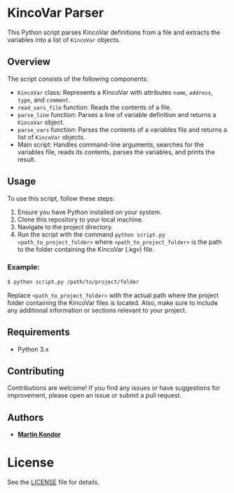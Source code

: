 # KincoVar Parser

This Python script parses KincoVar definitions from a file and extracts the variables into a list of `KincoVar` objects.

## Overview

The script consists of the following components:

- `KincoVar` class: Represents a KincoVar with attributes `name`, `address`, `type`, and `comment`.
- `read_vars_file` function: Reads the contents of a file.
- `parse_line` function: Parses a line of variable definition and returns a `KincoVar` object.
- `parse_vars` function: Parses the contents of a variables file and returns a list of `KincoVar` objects.
- Main script: Handles command-line arguments, searches for the variables file, reads its contents, parses the variables, and prints the result.

## Usage

To use this script, follow these steps:

1. Ensure you have Python installed on your system.
2. Clone this repository to your local machine.
3. Navigate to the project directory.
4. Run the script with the command `python script.py <path_to_project_folder>` where `<path_to_project_folder>` is the path to the folder containing the KincoVar (.kgv) file.

### Example:
```bash
$ python script.py /path/to/project/folder
```

Replace `<path_to_project_folder>` with the actual path where the project folder containing the KincoVar files is located. Also, make sure to include any additional information or sections relevant to your project.

## Requirements
* Python 3.x

## Contributing
Contributions are welcome! If you find any issues or have suggestions for improvement, please open an issue or submit a pull request.

## Authors

* **[Martin Kondor](https://github.com/MartinKondor)**

# License

See the [LICENSE](LICENSE) file for details.
